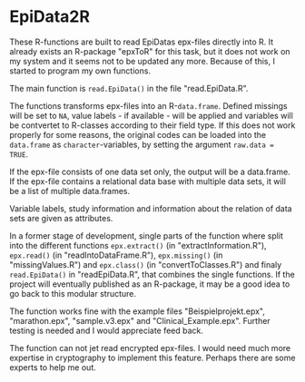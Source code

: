 # EpiData2R

These R-functions are built to read EpiDatas epx-files directly into R. It already exists an R-package "epxToR" for this task, but it does not work on my system and it seems not to be updated any more. Because of this, I started to program my own functions.

The main function is `read.EpiData()` in the file "read.EpiData.R".

The functions transforms epx-files into an R-`data.frame`. Defined missings will be set to `NA`, value labels - if available - will be applied and variables will be contvertet to R-classes according to their field type. If this does not work properly for some reasons, the original codes can be loaded into the `data.frame` as `character`-variables, by setting the argument `raw.data = TRUE`.

If the epx-file consists of one data set only, the output will be a data.frame. If the epx-file contains a relational data base with multiple data sets, it will be a list of multiple data.frames.

Variable labels, study information and information about the relation of data sets are given as attributes.

In a former stage of development, single parts of the function where split into the different functions `epx.extract()` (in "extractInformation.R"), `epx.read()` (in "readIntoDataFrame.R"), `epx.missing()` (in "missingValues.R") and `epx.class()` (in "convertToClasses.R") and finaly `read.EpiData()` in "readEpiData.R", that combines the single functions. If the project will eventually published as an R-package, it may be a good idea to go back to this modular structure.

The function works fine with the example files "Beispielprojekt.epx", "marathon.epx", "sample.v3.epx" and "Clinical_Example.epx". Further testing is needed and I would appreciate feed back.

The function can not jet read encrypted epx-files. I would need much more expertise in cryptography to implement this feature. Perhaps there are some experts to help me out.
